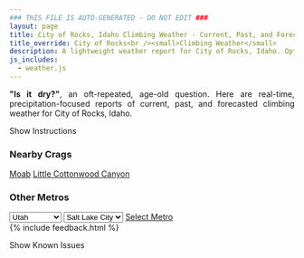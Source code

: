 ```yaml
---
### THIS FILE IS AUTO-GENERATED - DO NOT EDIT ###
layout: page
title: City of Rocks, Idaho Climbing Weather - Current, Past, and Forecasted Report
title_override: City of Rocks<br /><small>Climbing Weather</small>
description: A lightweight weather report for City of Rocks, Idaho. Optimized for slow internet connections.
js_includes:
  - weather.js
---
```


<section class="measure center lh-copy f5-ns f6 ph2 mv4" style="text-align: justify;">
<strong>"Is it dry?"</strong>, an oft-repeated, age-old question. Here are real-time,
precipitation-focused reports of current, past, and forecasted climbing weather for City of Rocks, Idaho.
</section>

<p id="settings-toggle" class="mw5 b center tc hover-light-red black-70 pointer">Show Instructions</p>
<section id="settings" class="overflow-hidden" style="display:none;">
    <div class="mv2 ph2 center">
        <div class="fn f6 tc pv2">
            <p class="measure lh-copy center"><strong>Show/hide hourly forecasts</strong> by clicking the desired day.</p>
            <hr class="mw5 p0 mv2 o-60 b0 bt b--light-red light-red bg-light-red">
            <p class="measure lh-copy center"><strong>Current and Past conditions</strong> are measured by the nearest weather station. <strong>Forecast conditions</strong> are calculated and polled separately.</p>
            <hr class="mw5 p0 mv2 o-60 b0 bt b--light-red light-red bg-light-red">
            <p class="measure lh-copy center"><strong>Having issues?</strong> Try <a id="clear-cache" class="no-underline relative fancy-link light-red hover-light-red" href="#">clearing the local cache</a>.</p>
            <hr class="mw5 p0 mv2 o-60 b0 bt b--light-red light-red bg-light-red">
            <p class="measure lh-copy center">Weather data sourced from <a class="no-underline fancy-link relative light-red" target="_blank" href="https://www.weather.gov/documentation/services-web-api">weather.gov</a>.</p>
        </div>
    </div>
</section>
<section id="weather" data-crag="city-of-rocks-idaho" class="mv4-ns mv3 ph2 center"></section>
<section id="nearby" class="tc lh-copy">
  <h3>Nearby Crags</h3>
<a class="nowrap no-underline fancy-link relative light-red mh3" href="/crags/moab-utah-weather.html">Moab</a>
<a class="nowrap no-underline fancy-link relative light-red mh3" href="/crags/little-cottonwood-canyon-utah-weather.html">Little Cottonwood Canyon</a>
</section>
<section id="nearby" class="tc lh-copy">
  <h3>Other Metros</h3>
  <select class="ma1 bg-near-white pa2" id="stateSel">
    <option value="Texas">Texas</option>
    <option value="Washington">Washington</option>
    <option value="Colorado">Colorado</option>
    <option value="Tennessee">Tennessee</option>
    <option value="Utah" selected>Utah</option>
    <option value="California">California</option>
  </select>
  <select class="ma1 bg-near-white pa2" id="citySel">
    <option value="Salt Lake City" selected>Salt Lake City</option>
  </select>
  <a id="selectMetro" class="f6 link dim ph3 pv2 ma1 dib white bg-light-red" href="/crags/salt-lake-city-utah-weather.html">Select Metro</a>
  <script>
    var states = [];
    states["Texas"] = "Austin"
    states["Washington"] = "Seattle"
    states["Colorado"] = "Denver"
    states["Tennessee"] = "Nashville"
    states["Utah"] = "Salt Lake City"
    states["California"] = "San Francisco|Los Angeles"
  </script>
</section>
{% include feedback.html %}
<p id="issues-toggle" class="mw5 b center tc hover-light-red black-70 pointer">Show Known Issues</p>
<section id="issues" class="overflow-hidden tc f6">
</section>

<script>
  var weekly_PIH_50_16 = null
  var hourly_PIH_50_16 = {"@context":["https://geojson.org/geojson-ld/geojson-context.jsonld",{"@version":"1.1","wx":"https://api.weather.gov/ontology#","geo":"http://www.opengis.net/ont/geosparql#","unit":"http://codes.wmo.int/common/unit/","@vocab":"https://api.weather.gov/ontology#"}],"type":"Feature","geometry":{"type":"Polygon","coordinates":[[[-113.7370664,42.0796609],[-113.7330244,42.0580862],[-113.70393,42.0610877],[-113.7079659,42.0826627],[-113.7370664,42.0796609]]]},"properties":{"updated":"2021-01-02T21:02:22+00:00","units":"us","forecastGenerator":"HourlyForecastGenerator","generatedAt":"2021-01-03T09:02:28+00:00","updateTime":"2021-01-02T21:02:22+00:00","validTimes":"2021-01-02T15:00:00+00:00/P7DT22H","elevation":{"value":1958.9496,"unitCode":"unit:m"},"periods":[{"number":1,"name":"","startTime":"2021-01-03T02:00:00-07:00","endTime":"2021-01-03T03:00:00-07:00","isDaytime":false,"temperature":25,"temperatureUnit":"F","temperatureTrend":null,"windSpeed":"10 mph","windDirection":"SW","icon":"https://api.weather.gov/icons/land/night/snow,30?size=small","shortForecast":"Chance Light Snow","detailedForecast":""},{"number":2,"name":"","startTime":"2021-01-03T03:00:00-07:00","endTime":"2021-01-03T04:00:00-07:00","isDaytime":false,"temperature":26,"temperatureUnit":"F","temperatureTrend":null,"windSpeed":"12 mph","windDirection":"SW","icon":"https://api.weather.gov/icons/land/night/snow,30?size=small","shortForecast":"Chance Light Snow","detailedForecast":""},{"number":3,"name":"","startTime":"2021-01-03T04:00:00-07:00","endTime":"2021-01-03T05:00:00-07:00","isDaytime":false,"temperature":26,"temperatureUnit":"F","temperatureTrend":null,"windSpeed":"10 mph","windDirection":"SW","icon":"https://api.weather.gov/icons/land/night/snow,40?size=small","shortForecast":"Chance Light Snow","detailedForecast":""},{"number":4,"name":"","startTime":"2021-01-03T05:00:00-07:00","endTime":"2021-01-03T06:00:00-07:00","isDaytime":false,"temperature":27,"temperatureUnit":"F","temperatureTrend":null,"windSpeed":"12 mph","windDirection":"WSW","icon":"https://api.weather.gov/icons/land/night/snow,80?size=small","shortForecast":"Light Snow","detailedForecast":""},{"number":5,"name":"","startTime":"2021-01-03T06:00:00-07:00","endTime":"2021-01-03T07:00:00-07:00","isDaytime":true,"temperature":27,"temperatureUnit":"F","temperatureTrend":null,"windSpeed":"12 mph","windDirection":"WSW","icon":"https://api.weather.gov/icons/land/day/snow,70?size=small","shortForecast":"Light Snow Likely","detailedForecast":""},{"number":6,"name":"","startTime":"2021-01-03T07:00:00-07:00","endTime":"2021-01-03T08:00:00-07:00","isDaytime":true,"temperature":27,"temperatureUnit":"F","temperatureTrend":null,"windSpeed":"12 mph","windDirection":"WSW","icon":"https://api.weather.gov/icons/land/day/snow,70?size=small","shortForecast":"Light Snow Likely","detailedForecast":""},{"number":7,"name":"","startTime":"2021-01-03T08:00:00-07:00","endTime":"2021-01-03T09:00:00-07:00","isDaytime":true,"temperature":28,"temperatureUnit":"F","temperatureTrend":null,"windSpeed":"12 mph","windDirection":"WSW","icon":"https://api.weather.gov/icons/land/day/snow,60?size=small","shortForecast":"Light Snow Likely","detailedForecast":""},{"number":8,"name":"","startTime":"2021-01-03T09:00:00-07:00","endTime":"2021-01-03T10:00:00-07:00","isDaytime":true,"temperature":29,"temperatureUnit":"F","temperatureTrend":null,"windSpeed":"12 mph","windDirection":"WSW","icon":"https://api.weather.gov/icons/land/day/snow,60?size=small","shortForecast":"Light Snow Likely","detailedForecast":""},{"number":9,"name":"","startTime":"2021-01-03T10:00:00-07:00","endTime":"2021-01-03T11:00:00-07:00","isDaytime":true,"temperature":31,"temperatureUnit":"F","temperatureTrend":null,"windSpeed":"13 mph","windDirection":"WSW","icon":"https://api.weather.gov/icons/land/day/snow,60?size=small","shortForecast":"Light Snow Likely","detailedForecast":""},{"number":10,"name":"","startTime":"2021-01-03T11:00:00-07:00","endTime":"2021-01-03T12:00:00-07:00","isDaytime":true,"temperature":32,"temperatureUnit":"F","temperatureTrend":null,"windSpeed":"13 mph","windDirection":"WSW","icon":"https://api.weather.gov/icons/land/day/snow,30?size=small","shortForecast":"Chance Light Snow","detailedForecast":""},{"number":11,"name":"","startTime":"2021-01-03T12:00:00-07:00","endTime":"2021-01-03T13:00:00-07:00","isDaytime":true,"temperature":34,"temperatureUnit":"F","temperatureTrend":null,"windSpeed":"14 mph","windDirection":"W","icon":"https://api.weather.gov/icons/land/day/snow,40?size=small","shortForecast":"Chance Light Snow","detailedForecast":""},{"number":12,"name":"","startTime":"2021-01-03T13:00:00-07:00","endTime":"2021-01-03T14:00:00-07:00","isDaytime":true,"temperature":35,"temperatureUnit":"F","temperatureTrend":null,"windSpeed":"14 mph","windDirection":"W","icon":"https://api.weather.gov/icons/land/day/snow,30?size=small","shortForecast":"Chance Light Snow","detailedForecast":""},{"number":13,"name":"","startTime":"2021-01-03T14:00:00-07:00","endTime":"2021-01-03T15:00:00-07:00","isDaytime":true,"temperature":34,"temperatureUnit":"F","temperatureTrend":null,"windSpeed":"15 mph","windDirection":"W","icon":"https://api.weather.gov/icons/land/day/snow,20?size=small","shortForecast":"Slight Chance Light Snow","detailedForecast":""},{"number":14,"name":"","startTime":"2021-01-03T15:00:00-07:00","endTime":"2021-01-03T16:00:00-07:00","isDaytime":true,"temperature":35,"temperatureUnit":"F","temperatureTrend":null,"windSpeed":"14 mph","windDirection":"W","icon":"https://api.weather.gov/icons/land/day/snow,20?size=small","shortForecast":"Slight Chance Light Snow","detailedForecast":""},{"number":15,"name":"","startTime":"2021-01-03T16:00:00-07:00","endTime":"2021-01-03T17:00:00-07:00","isDaytime":true,"temperature":34,"temperatureUnit":"F","temperatureTrend":null,"windSpeed":"12 mph","windDirection":"W","icon":"https://api.weather.gov/icons/land/day/bkn?size=small","shortForecast":"Mostly Cloudy","detailedForecast":""},{"number":16,"name":"","startTime":"2021-01-03T17:00:00-07:00","endTime":"2021-01-03T18:00:00-07:00","isDaytime":true,"temperature":32,"temperatureUnit":"F","temperatureTrend":null,"windSpeed":"8 mph","windDirection":"W","icon":"https://api.weather.gov/icons/land/day/bkn?size=small","shortForecast":"Mostly Cloudy","detailedForecast":""},{"number":17,"name":"","startTime":"2021-01-03T18:00:00-07:00","endTime":"2021-01-03T19:00:00-07:00","isDaytime":false,"temperature":30,"temperatureUnit":"F","temperatureTrend":null,"windSpeed":"8 mph","windDirection":"W","icon":"https://api.weather.gov/icons/land/night/bkn?size=small","shortForecast":"Mostly Cloudy","detailedForecast":""},{"number":18,"name":"","startTime":"2021-01-03T19:00:00-07:00","endTime":"2021-01-03T20:00:00-07:00","isDaytime":false,"temperature":29,"temperatureUnit":"F","temperatureTrend":null,"windSpeed":"8 mph","windDirection":"W","icon":"https://api.weather.gov/icons/land/night/bkn?size=small","shortForecast":"Mostly Cloudy","detailedForecast":""},{"number":19,"name":"","startTime":"2021-01-03T20:00:00-07:00","endTime":"2021-01-03T21:00:00-07:00","isDaytime":false,"temperature":28,"temperatureUnit":"F","temperatureTrend":null,"windSpeed":"9 mph","windDirection":"SW","icon":"https://api.weather.gov/icons/land/night/bkn?size=small","shortForecast":"Mostly Cloudy","detailedForecast":""},{"number":20,"name":"","startTime":"2021-01-03T21:00:00-07:00","endTime":"2021-01-03T22:00:00-07:00","isDaytime":false,"temperature":28,"temperatureUnit":"F","temperatureTrend":null,"windSpeed":"9 mph","windDirection":"SW","icon":"https://api.weather.gov/icons/land/night/bkn?size=small","shortForecast":"Mostly Cloudy","detailedForecast":""},{"number":21,"name":"","startTime":"2021-01-03T22:00:00-07:00","endTime":"2021-01-03T23:00:00-07:00","isDaytime":false,"temperature":27,"temperatureUnit":"F","temperatureTrend":null,"windSpeed":"9 mph","windDirection":"SW","icon":"https://api.weather.gov/icons/land/night/bkn?size=small","shortForecast":"Mostly Cloudy","detailedForecast":""},{"number":22,"name":"","startTime":"2021-01-03T23:00:00-07:00","endTime":"2021-01-04T00:00:00-07:00","isDaytime":false,"temperature":27,"temperatureUnit":"F","temperatureTrend":null,"windSpeed":"10 mph","windDirection":"SW","icon":"https://api.weather.gov/icons/land/night/bkn?size=small","shortForecast":"Mostly Cloudy","detailedForecast":""},{"number":23,"name":"","startTime":"2021-01-04T00:00:00-07:00","endTime":"2021-01-04T01:00:00-07:00","isDaytime":false,"temperature":27,"temperatureUnit":"F","temperatureTrend":null,"windSpeed":"10 mph","windDirection":"SW","icon":"https://api.weather.gov/icons/land/night/bkn?size=small","shortForecast":"Mostly Cloudy","detailedForecast":""},{"number":24,"name":"","startTime":"2021-01-04T01:00:00-07:00","endTime":"2021-01-04T02:00:00-07:00","isDaytime":false,"temperature":27,"temperatureUnit":"F","temperatureTrend":null,"windSpeed":"10 mph","windDirection":"SW","icon":"https://api.weather.gov/icons/land/night/bkn?size=small","shortForecast":"Mostly Cloudy","detailedForecast":""},{"number":25,"name":"","startTime":"2021-01-04T02:00:00-07:00","endTime":"2021-01-04T03:00:00-07:00","isDaytime":false,"temperature":27,"temperatureUnit":"F","temperatureTrend":null,"windSpeed":"10 mph","windDirection":"SSW","icon":"https://api.weather.gov/icons/land/night/bkn?size=small","shortForecast":"Mostly Cloudy","detailedForecast":""},{"number":26,"name":"","startTime":"2021-01-04T03:00:00-07:00","endTime":"2021-01-04T04:00:00-07:00","isDaytime":false,"temperature":28,"temperatureUnit":"F","temperatureTrend":null,"windSpeed":"10 mph","windDirection":"SSW","icon":"https://api.weather.gov/icons/land/night/bkn?size=small","shortForecast":"Mostly Cloudy","detailedForecast":""},{"number":27,"name":"","startTime":"2021-01-04T04:00:00-07:00","endTime":"2021-01-04T05:00:00-07:00","isDaytime":false,"temperature":28,"temperatureUnit":"F","temperatureTrend":null,"windSpeed":"10 mph","windDirection":"SSW","icon":"https://api.weather.gov/icons/land/night/bkn?size=small","shortForecast":"Mostly Cloudy","detailedForecast":""},{"number":28,"name":"","startTime":"2021-01-04T05:00:00-07:00","endTime":"2021-01-04T06:00:00-07:00","isDaytime":false,"temperature":28,"temperatureUnit":"F","temperatureTrend":null,"windSpeed":"10 mph","windDirection":"SSW","icon":"https://api.weather.gov/icons/land/night/snow?size=small","shortForecast":"Slight Chance Light Snow","detailedForecast":""},{"number":29,"name":"","startTime":"2021-01-04T06:00:00-07:00","endTime":"2021-01-04T07:00:00-07:00","isDaytime":true,"temperature":28,"temperatureUnit":"F","temperatureTrend":null,"windSpeed":"10 mph","windDirection":"SSW","icon":"https://api.weather.gov/icons/land/day/snow?size=small","shortForecast":"Slight Chance Light Snow","detailedForecast":""},{"number":30,"name":"","startTime":"2021-01-04T07:00:00-07:00","endTime":"2021-01-04T08:00:00-07:00","isDaytime":true,"temperature":28,"temperatureUnit":"F","temperatureTrend":null,"windSpeed":"10 mph","windDirection":"SSW","icon":"https://api.weather.gov/icons/land/day/snow?size=small","shortForecast":"Slight Chance Light Snow","detailedForecast":""},{"number":31,"name":"","startTime":"2021-01-04T08:00:00-07:00","endTime":"2021-01-04T09:00:00-07:00","isDaytime":true,"temperature":28,"temperatureUnit":"F","temperatureTrend":null,"windSpeed":"10 mph","windDirection":"SSW","icon":"https://api.weather.gov/icons/land/day/snow?size=small","shortForecast":"Slight Chance Light Snow","detailedForecast":""},{"number":32,"name":"","startTime":"2021-01-04T09:00:00-07:00","endTime":"2021-01-04T10:00:00-07:00","isDaytime":true,"temperature":30,"temperatureUnit":"F","temperatureTrend":null,"windSpeed":"10 mph","windDirection":"SSW","icon":"https://api.weather.gov/icons/land/day/snow?size=small","shortForecast":"Slight Chance Light Snow","detailedForecast":""},{"number":33,"name":"","startTime":"2021-01-04T10:00:00-07:00","endTime":"2021-01-04T11:00:00-07:00","isDaytime":true,"temperature":32,"temperatureUnit":"F","temperatureTrend":null,"windSpeed":"10 mph","windDirection":"SSW","icon":"https://api.weather.gov/icons/land/day/snow?size=small","shortForecast":"Slight Chance Light Snow","detailedForecast":""},{"number":34,"name":"","startTime":"2021-01-04T11:00:00-07:00","endTime":"2021-01-04T12:00:00-07:00","isDaytime":true,"temperature":35,"temperatureUnit":"F","temperatureTrend":null,"windSpeed":"14 mph","windDirection":"S","icon":"https://api.weather.gov/icons/land/day/snow?size=small","shortForecast":"Light Snow Likely","detailedForecast":""},{"number":35,"name":"","startTime":"2021-01-04T12:00:00-07:00","endTime":"2021-01-04T13:00:00-07:00","isDaytime":true,"temperature":36,"temperatureUnit":"F","temperatureTrend":null,"windSpeed":"14 mph","windDirection":"S","icon":"https://api.weather.gov/icons/land/day/snow?size=small","shortForecast":"Light Snow Likely","detailedForecast":""},{"number":36,"name":"","startTime":"2021-01-04T13:00:00-07:00","endTime":"2021-01-04T14:00:00-07:00","isDaytime":true,"temperature":36,"temperatureUnit":"F","temperatureTrend":null,"windSpeed":"14 mph","windDirection":"S","icon":"https://api.weather.gov/icons/land/day/snow?size=small","shortForecast":"Light Snow Likely","detailedForecast":""},{"number":37,"name":"","startTime":"2021-01-04T14:00:00-07:00","endTime":"2021-01-04T15:00:00-07:00","isDaytime":true,"temperature":36,"temperatureUnit":"F","temperatureTrend":null,"windSpeed":"14 mph","windDirection":"S","icon":"https://api.weather.gov/icons/land/day/snow?size=small","shortForecast":"Light Snow Likely","detailedForecast":""},{"number":38,"name":"","startTime":"2021-01-04T15:00:00-07:00","endTime":"2021-01-04T16:00:00-07:00","isDaytime":true,"temperature":35,"temperatureUnit":"F","temperatureTrend":null,"windSpeed":"14 mph","windDirection":"S","icon":"https://api.weather.gov/icons/land/day/snow?size=small","shortForecast":"Light Snow Likely","detailedForecast":""},{"number":39,"name":"","startTime":"2021-01-04T16:00:00-07:00","endTime":"2021-01-04T17:00:00-07:00","isDaytime":true,"temperature":34,"temperatureUnit":"F","temperatureTrend":null,"windSpeed":"14 mph","windDirection":"S","icon":"https://api.weather.gov/icons/land/day/snow?size=small","shortForecast":"Light Snow Likely","detailedForecast":""},{"number":40,"name":"","startTime":"2021-01-04T17:00:00-07:00","endTime":"2021-01-04T18:00:00-07:00","isDaytime":true,"temperature":33,"temperatureUnit":"F","temperatureTrend":null,"windSpeed":"13 mph","windDirection":"S","icon":"https://api.weather.gov/icons/land/day/snow?size=small","shortForecast":"Light Snow Likely","detailedForecast":""},{"number":41,"name":"","startTime":"2021-01-04T18:00:00-07:00","endTime":"2021-01-04T19:00:00-07:00","isDaytime":false,"temperature":33,"temperatureUnit":"F","temperatureTrend":null,"windSpeed":"13 mph","windDirection":"S","icon":"https://api.weather.gov/icons/land/night/snow?size=small","shortForecast":"Light Snow Likely","detailedForecast":""},{"number":42,"name":"","startTime":"2021-01-04T19:00:00-07:00","endTime":"2021-01-04T20:00:00-07:00","isDaytime":false,"temperature":33,"temperatureUnit":"F","temperatureTrend":null,"windSpeed":"13 mph","windDirection":"S","icon":"https://api.weather.gov/icons/land/night/snow?size=small","shortForecast":"Light Snow Likely","detailedForecast":""},{"number":43,"name":"","startTime":"2021-01-04T20:00:00-07:00","endTime":"2021-01-04T21:00:00-07:00","isDaytime":false,"temperature":32,"temperatureUnit":"F","temperatureTrend":null,"windSpeed":"14 mph","windDirection":"S","icon":"https://api.weather.gov/icons/land/night/snow?size=small","shortForecast":"Light Snow Likely","detailedForecast":""},{"number":44,"name":"","startTime":"2021-01-04T21:00:00-07:00","endTime":"2021-01-04T22:00:00-07:00","isDaytime":false,"temperature":32,"temperatureUnit":"F","temperatureTrend":null,"windSpeed":"14 mph","windDirection":"S","icon":"https://api.weather.gov/icons/land/night/snow?size=small","shortForecast":"Light Snow Likely","detailedForecast":""},{"number":45,"name":"","startTime":"2021-01-04T22:00:00-07:00","endTime":"2021-01-04T23:00:00-07:00","isDaytime":false,"temperature":32,"temperatureUnit":"F","temperatureTrend":null,"windSpeed":"14 mph","windDirection":"S","icon":"https://api.weather.gov/icons/land/night/snow?size=small","shortForecast":"Light Snow Likely","detailedForecast":""},{"number":46,"name":"","startTime":"2021-01-04T23:00:00-07:00","endTime":"2021-01-05T00:00:00-07:00","isDaytime":false,"temperature":31,"temperatureUnit":"F","temperatureTrend":null,"windSpeed":"14 mph","windDirection":"SW","icon":"https://api.weather.gov/icons/land/night/snow?size=small","shortForecast":"Chance Light Snow","detailedForecast":""},{"number":47,"name":"","startTime":"2021-01-05T00:00:00-07:00","endTime":"2021-01-05T01:00:00-07:00","isDaytime":false,"temperature":31,"temperatureUnit":"F","temperatureTrend":null,"windSpeed":"14 mph","windDirection":"SW","icon":"https://api.weather.gov/icons/land/night/snow?size=small","shortForecast":"Chance Light Snow","detailedForecast":""},{"number":48,"name":"","startTime":"2021-01-05T01:00:00-07:00","endTime":"2021-01-05T02:00:00-07:00","isDaytime":false,"temperature":30,"temperatureUnit":"F","temperatureTrend":null,"windSpeed":"14 mph","windDirection":"SW","icon":"https://api.weather.gov/icons/land/night/snow?size=small","shortForecast":"Chance Light Snow","detailedForecast":""},{"number":49,"name":"","startTime":"2021-01-05T02:00:00-07:00","endTime":"2021-01-05T03:00:00-07:00","isDaytime":false,"temperature":30,"temperatureUnit":"F","temperatureTrend":null,"windSpeed":"15 mph","windDirection":"W","icon":"https://api.weather.gov/icons/land/night/snow?size=small","shortForecast":"Chance Light Snow","detailedForecast":""},{"number":50,"name":"","startTime":"2021-01-05T03:00:00-07:00","endTime":"2021-01-05T04:00:00-07:00","isDaytime":false,"temperature":29,"temperatureUnit":"F","temperatureTrend":null,"windSpeed":"15 mph","windDirection":"W","icon":"https://api.weather.gov/icons/land/night/snow?size=small","shortForecast":"Chance Light Snow","detailedForecast":""},{"number":51,"name":"","startTime":"2021-01-05T04:00:00-07:00","endTime":"2021-01-05T05:00:00-07:00","isDaytime":false,"temperature":29,"temperatureUnit":"F","temperatureTrend":null,"windSpeed":"15 mph","windDirection":"W","icon":"https://api.weather.gov/icons/land/night/snow?size=small","shortForecast":"Chance Light Snow","detailedForecast":""},{"number":52,"name":"","startTime":"2021-01-05T05:00:00-07:00","endTime":"2021-01-05T06:00:00-07:00","isDaytime":false,"temperature":28,"temperatureUnit":"F","temperatureTrend":null,"windSpeed":"21 mph","windDirection":"W","icon":"https://api.weather.gov/icons/land/night/snow?size=small","shortForecast":"Chance Light Snow","detailedForecast":""},{"number":53,"name":"","startTime":"2021-01-05T06:00:00-07:00","endTime":"2021-01-05T07:00:00-07:00","isDaytime":true,"temperature":26,"temperatureUnit":"F","temperatureTrend":null,"windSpeed":"21 mph","windDirection":"W","icon":"https://api.weather.gov/icons/land/day/snow?size=small","shortForecast":"Chance Light Snow","detailedForecast":""},{"number":54,"name":"","startTime":"2021-01-05T07:00:00-07:00","endTime":"2021-01-05T08:00:00-07:00","isDaytime":true,"temperature":24,"temperatureUnit":"F","temperatureTrend":null,"windSpeed":"21 mph","windDirection":"W","icon":"https://api.weather.gov/icons/land/day/snow?size=small","shortForecast":"Chance Light Snow","detailedForecast":""},{"number":55,"name":"","startTime":"2021-01-05T08:00:00-07:00","endTime":"2021-01-05T09:00:00-07:00","isDaytime":true,"temperature":24,"temperatureUnit":"F","temperatureTrend":null,"windSpeed":"18 mph","windDirection":"W","icon":"https://api.weather.gov/icons/land/day/snow?size=small","shortForecast":"Chance Light Snow","detailedForecast":""},{"number":56,"name":"","startTime":"2021-01-05T09:00:00-07:00","endTime":"2021-01-05T10:00:00-07:00","isDaytime":true,"temperature":24,"temperatureUnit":"F","temperatureTrend":null,"windSpeed":"18 mph","windDirection":"W","icon":"https://api.weather.gov/icons/land/day/snow?size=small","shortForecast":"Chance Light Snow","detailedForecast":""},{"number":57,"name":"","startTime":"2021-01-05T10:00:00-07:00","endTime":"2021-01-05T11:00:00-07:00","isDaytime":true,"temperature":25,"temperatureUnit":"F","temperatureTrend":null,"windSpeed":"18 mph","windDirection":"W","icon":"https://api.weather.gov/icons/land/day/snow?size=small","shortForecast":"Chance Light Snow","detailedForecast":""},{"number":58,"name":"","startTime":"2021-01-05T11:00:00-07:00","endTime":"2021-01-05T12:00:00-07:00","isDaytime":true,"temperature":26,"temperatureUnit":"F","temperatureTrend":null,"windSpeed":"20 mph","windDirection":"W","icon":"https://api.weather.gov/icons/land/day/snow?size=small","shortForecast":"Slight Chance Light Snow","detailedForecast":""},{"number":59,"name":"","startTime":"2021-01-05T12:00:00-07:00","endTime":"2021-01-05T13:00:00-07:00","isDaytime":true,"temperature":27,"temperatureUnit":"F","temperatureTrend":null,"windSpeed":"20 mph","windDirection":"W","icon":"https://api.weather.gov/icons/land/day/snow?size=small","shortForecast":"Slight Chance Light Snow","detailedForecast":""},{"number":60,"name":"","startTime":"2021-01-05T13:00:00-07:00","endTime":"2021-01-05T14:00:00-07:00","isDaytime":true,"temperature":27,"temperatureUnit":"F","temperatureTrend":null,"windSpeed":"20 mph","windDirection":"W","icon":"https://api.weather.gov/icons/land/day/snow?size=small","shortForecast":"Slight Chance Light Snow","detailedForecast":""},{"number":61,"name":"","startTime":"2021-01-05T14:00:00-07:00","endTime":"2021-01-05T15:00:00-07:00","isDaytime":true,"temperature":26,"temperatureUnit":"F","temperatureTrend":null,"windSpeed":"17 mph","windDirection":"WNW","icon":"https://api.weather.gov/icons/land/day/snow?size=small","shortForecast":"Slight Chance Light Snow","detailedForecast":""},{"number":62,"name":"","startTime":"2021-01-05T15:00:00-07:00","endTime":"2021-01-05T16:00:00-07:00","isDaytime":true,"temperature":25,"temperatureUnit":"F","temperatureTrend":null,"windSpeed":"17 mph","windDirection":"WNW","icon":"https://api.weather.gov/icons/land/day/snow?size=small","shortForecast":"Slight Chance Light Snow","detailedForecast":""},{"number":63,"name":"","startTime":"2021-01-05T16:00:00-07:00","endTime":"2021-01-05T17:00:00-07:00","isDaytime":true,"temperature":24,"temperatureUnit":"F","temperatureTrend":null,"windSpeed":"17 mph","windDirection":"WNW","icon":"https://api.weather.gov/icons/land/day/snow?size=small","shortForecast":"Slight Chance Light Snow","detailedForecast":""},{"number":64,"name":"","startTime":"2021-01-05T17:00:00-07:00","endTime":"2021-01-05T18:00:00-07:00","isDaytime":true,"temperature":22,"temperatureUnit":"F","temperatureTrend":null,"windSpeed":"10 mph","windDirection":"W","icon":"https://api.weather.gov/icons/land/day/few?size=small","shortForecast":"Sunny","detailedForecast":""},{"number":65,"name":"","startTime":"2021-01-05T18:00:00-07:00","endTime":"2021-01-05T19:00:00-07:00","isDaytime":false,"temperature":21,"temperatureUnit":"F","temperatureTrend":null,"windSpeed":"10 mph","windDirection":"W","icon":"https://api.weather.gov/icons/land/night/few?size=small","shortForecast":"Mostly Clear","detailedForecast":""},{"number":66,"name":"","startTime":"2021-01-05T19:00:00-07:00","endTime":"2021-01-05T20:00:00-07:00","isDaytime":false,"temperature":20,"temperatureUnit":"F","temperatureTrend":null,"windSpeed":"10 mph","windDirection":"W","icon":"https://api.weather.gov/icons/land/night/few?size=small","shortForecast":"Mostly Clear","detailedForecast":""},{"number":67,"name":"","startTime":"2021-01-05T20:00:00-07:00","endTime":"2021-01-05T21:00:00-07:00","isDaytime":false,"temperature":19,"temperatureUnit":"F","temperatureTrend":null,"windSpeed":"13 mph","windDirection":"SW","icon":"https://api.weather.gov/icons/land/night/few?size=small","shortForecast":"Mostly Clear","detailedForecast":""},{"number":68,"name":"","startTime":"2021-01-05T21:00:00-07:00","endTime":"2021-01-05T22:00:00-07:00","isDaytime":false,"temperature":18,"temperatureUnit":"F","temperatureTrend":null,"windSpeed":"13 mph","windDirection":"SW","icon":"https://api.weather.gov/icons/land/night/few?size=small","shortForecast":"Mostly Clear","detailedForecast":""},{"number":69,"name":"","startTime":"2021-01-05T22:00:00-07:00","endTime":"2021-01-05T23:00:00-07:00","isDaytime":false,"temperature":18,"temperatureUnit":"F","temperatureTrend":null,"windSpeed":"13 mph","windDirection":"SW","icon":"https://api.weather.gov/icons/land/night/few?size=small","shortForecast":"Mostly Clear","detailedForecast":""},{"number":70,"name":"","startTime":"2021-01-05T23:00:00-07:00","endTime":"2021-01-06T00:00:00-07:00","isDaytime":false,"temperature":17,"temperatureUnit":"F","temperatureTrend":null,"windSpeed":"12 mph","windDirection":"SSW","icon":"https://api.weather.gov/icons/land/night/few?size=small","shortForecast":"Mostly Clear","detailedForecast":""},{"number":71,"name":"","startTime":"2021-01-06T00:00:00-07:00","endTime":"2021-01-06T01:00:00-07:00","isDaytime":false,"temperature":17,"temperatureUnit":"F","temperatureTrend":null,"windSpeed":"12 mph","windDirection":"SSW","icon":"https://api.weather.gov/icons/land/night/few?size=small","shortForecast":"Mostly Clear","detailedForecast":""},{"number":72,"name":"","startTime":"2021-01-06T01:00:00-07:00","endTime":"2021-01-06T02:00:00-07:00","isDaytime":false,"temperature":17,"temperatureUnit":"F","temperatureTrend":null,"windSpeed":"12 mph","windDirection":"SSW","icon":"https://api.weather.gov/icons/land/night/few?size=small","shortForecast":"Mostly Clear","detailedForecast":""},{"number":73,"name":"","startTime":"2021-01-06T02:00:00-07:00","endTime":"2021-01-06T03:00:00-07:00","isDaytime":false,"temperature":17,"temperatureUnit":"F","temperatureTrend":null,"windSpeed":"13 mph","windDirection":"S","icon":"https://api.weather.gov/icons/land/night/few?size=small","shortForecast":"Mostly Clear","detailedForecast":""},{"number":74,"name":"","startTime":"2021-01-06T03:00:00-07:00","endTime":"2021-01-06T04:00:00-07:00","isDaytime":false,"temperature":18,"temperatureUnit":"F","temperatureTrend":null,"windSpeed":"13 mph","windDirection":"S","icon":"https://api.weather.gov/icons/land/night/few?size=small","shortForecast":"Mostly Clear","detailedForecast":""},{"number":75,"name":"","startTime":"2021-01-06T04:00:00-07:00","endTime":"2021-01-06T05:00:00-07:00","isDaytime":false,"temperature":18,"temperatureUnit":"F","temperatureTrend":null,"windSpeed":"13 mph","windDirection":"S","icon":"https://api.weather.gov/icons/land/night/few?size=small","shortForecast":"Mostly Clear","detailedForecast":""},{"number":76,"name":"","startTime":"2021-01-06T05:00:00-07:00","endTime":"2021-01-06T06:00:00-07:00","isDaytime":false,"temperature":18,"temperatureUnit":"F","temperatureTrend":null,"windSpeed":"13 mph","windDirection":"S","icon":"https://api.weather.gov/icons/land/night/few?size=small","shortForecast":"Mostly Clear","detailedForecast":""},{"number":77,"name":"","startTime":"2021-01-06T06:00:00-07:00","endTime":"2021-01-06T07:00:00-07:00","isDaytime":true,"temperature":18,"temperatureUnit":"F","temperatureTrend":null,"windSpeed":"13 mph","windDirection":"S","icon":"https://api.weather.gov/icons/land/day/few?size=small","shortForecast":"Sunny","detailedForecast":""},{"number":78,"name":"","startTime":"2021-01-06T07:00:00-07:00","endTime":"2021-01-06T08:00:00-07:00","isDaytime":true,"temperature":17,"temperatureUnit":"F","temperatureTrend":null,"windSpeed":"13 mph","windDirection":"S","icon":"https://api.weather.gov/icons/land/day/few?size=small","shortForecast":"Sunny","detailedForecast":""},{"number":79,"name":"","startTime":"2021-01-06T08:00:00-07:00","endTime":"2021-01-06T09:00:00-07:00","isDaytime":true,"temperature":18,"temperatureUnit":"F","temperatureTrend":null,"windSpeed":"13 mph","windDirection":"S","icon":"https://api.weather.gov/icons/land/day/sct?size=small","shortForecast":"Mostly Sunny","detailedForecast":""},{"number":80,"name":"","startTime":"2021-01-06T09:00:00-07:00","endTime":"2021-01-06T10:00:00-07:00","isDaytime":true,"temperature":20,"temperatureUnit":"F","temperatureTrend":null,"windSpeed":"13 mph","windDirection":"S","icon":"https://api.weather.gov/icons/land/day/sct?size=small","shortForecast":"Mostly Sunny","detailedForecast":""},{"number":81,"name":"","startTime":"2021-01-06T10:00:00-07:00","endTime":"2021-01-06T11:00:00-07:00","isDaytime":true,"temperature":22,"temperatureUnit":"F","temperatureTrend":null,"windSpeed":"13 mph","windDirection":"S","icon":"https://api.weather.gov/icons/land/day/sct?size=small","shortForecast":"Mostly Sunny","detailedForecast":""},{"number":82,"name":"","startTime":"2021-01-06T11:00:00-07:00","endTime":"2021-01-06T12:00:00-07:00","isDaytime":true,"temperature":25,"temperatureUnit":"F","temperatureTrend":null,"windSpeed":"15 mph","windDirection":"S","icon":"https://api.weather.gov/icons/land/day/sct?size=small","shortForecast":"Mostly Sunny","detailedForecast":""},{"number":83,"name":"","startTime":"2021-01-06T12:00:00-07:00","endTime":"2021-01-06T13:00:00-07:00","isDaytime":true,"temperature":27,"temperatureUnit":"F","temperatureTrend":null,"windSpeed":"15 mph","windDirection":"S","icon":"https://api.weather.gov/icons/land/day/sct?size=small","shortForecast":"Mostly Sunny","detailedForecast":""},{"number":84,"name":"","startTime":"2021-01-06T13:00:00-07:00","endTime":"2021-01-06T14:00:00-07:00","isDaytime":true,"temperature":27,"temperatureUnit":"F","temperatureTrend":null,"windSpeed":"15 mph","windDirection":"S","icon":"https://api.weather.gov/icons/land/day/sct?size=small","shortForecast":"Mostly Sunny","detailedForecast":""},{"number":85,"name":"","startTime":"2021-01-06T14:00:00-07:00","endTime":"2021-01-06T15:00:00-07:00","isDaytime":true,"temperature":27,"temperatureUnit":"F","temperatureTrend":null,"windSpeed":"14 mph","windDirection":"S","icon":"https://api.weather.gov/icons/land/day/sct?size=small","shortForecast":"Mostly Sunny","detailedForecast":""},{"number":86,"name":"","startTime":"2021-01-06T15:00:00-07:00","endTime":"2021-01-06T16:00:00-07:00","isDaytime":true,"temperature":26,"temperatureUnit":"F","temperatureTrend":null,"windSpeed":"14 mph","windDirection":"S","icon":"https://api.weather.gov/icons/land/day/sct?size=small","shortForecast":"Mostly Sunny","detailedForecast":""},{"number":87,"name":"","startTime":"2021-01-06T16:00:00-07:00","endTime":"2021-01-06T17:00:00-07:00","isDaytime":true,"temperature":25,"temperatureUnit":"F","temperatureTrend":null,"windSpeed":"14 mph","windDirection":"S","icon":"https://api.weather.gov/icons/land/day/sct?size=small","shortForecast":"Mostly Sunny","detailedForecast":""},{"number":88,"name":"","startTime":"2021-01-06T17:00:00-07:00","endTime":"2021-01-06T18:00:00-07:00","isDaytime":true,"temperature":23,"temperatureUnit":"F","temperatureTrend":null,"windSpeed":"12 mph","windDirection":"S","icon":"https://api.weather.gov/icons/land/day/snow?size=small","shortForecast":"Chance Light Snow","detailedForecast":""},{"number":89,"name":"","startTime":"2021-01-06T18:00:00-07:00","endTime":"2021-01-06T19:00:00-07:00","isDaytime":false,"temperature":22,"temperatureUnit":"F","temperatureTrend":null,"windSpeed":"12 mph","windDirection":"S","icon":"https://api.weather.gov/icons/land/night/snow?size=small","shortForecast":"Chance Light Snow","detailedForecast":""},{"number":90,"name":"","startTime":"2021-01-06T19:00:00-07:00","endTime":"2021-01-06T20:00:00-07:00","isDaytime":false,"temperature":22,"temperatureUnit":"F","temperatureTrend":null,"windSpeed":"12 mph","windDirection":"S","icon":"https://api.weather.gov/icons/land/night/snow?size=small","shortForecast":"Chance Light Snow","detailedForecast":""},{"number":91,"name":"","startTime":"2021-01-06T20:00:00-07:00","endTime":"2021-01-06T21:00:00-07:00","isDaytime":false,"temperature":22,"temperatureUnit":"F","temperatureTrend":null,"windSpeed":"13 mph","windDirection":"S","icon":"https://api.weather.gov/icons/land/night/snow?size=small","shortForecast":"Chance Light Snow","detailedForecast":""},{"number":92,"name":"","startTime":"2021-01-06T21:00:00-07:00","endTime":"2021-01-06T22:00:00-07:00","isDaytime":false,"temperature":22,"temperatureUnit":"F","temperatureTrend":null,"windSpeed":"13 mph","windDirection":"S","icon":"https://api.weather.gov/icons/land/night/snow?size=small","shortForecast":"Chance Light Snow","detailedForecast":""},{"number":93,"name":"","startTime":"2021-01-06T22:00:00-07:00","endTime":"2021-01-06T23:00:00-07:00","isDaytime":false,"temperature":22,"temperatureUnit":"F","temperatureTrend":null,"windSpeed":"13 mph","windDirection":"S","icon":"https://api.weather.gov/icons/land/night/snow?size=small","shortForecast":"Chance Light Snow","detailedForecast":""},{"number":94,"name":"","startTime":"2021-01-06T23:00:00-07:00","endTime":"2021-01-07T00:00:00-07:00","isDaytime":false,"temperature":22,"temperatureUnit":"F","temperatureTrend":null,"windSpeed":"13 mph","windDirection":"S","icon":"https://api.weather.gov/icons/land/night/snow?size=small","shortForecast":"Chance Light Snow","detailedForecast":""},{"number":95,"name":"","startTime":"2021-01-07T00:00:00-07:00","endTime":"2021-01-07T01:00:00-07:00","isDaytime":false,"temperature":21,"temperatureUnit":"F","temperatureTrend":null,"windSpeed":"13 mph","windDirection":"S","icon":"https://api.weather.gov/icons/land/night/snow?size=small","shortForecast":"Chance Light Snow","detailedForecast":""},{"number":96,"name":"","startTime":"2021-01-07T01:00:00-07:00","endTime":"2021-01-07T02:00:00-07:00","isDaytime":false,"temperature":21,"temperatureUnit":"F","temperatureTrend":null,"windSpeed":"13 mph","windDirection":"S","icon":"https://api.weather.gov/icons/land/night/snow?size=small","shortForecast":"Chance Light Snow","detailedForecast":""},{"number":97,"name":"","startTime":"2021-01-07T02:00:00-07:00","endTime":"2021-01-07T03:00:00-07:00","isDaytime":false,"temperature":23,"temperatureUnit":"F","temperatureTrend":null,"windSpeed":"12 mph","windDirection":"SSW","icon":"https://api.weather.gov/icons/land/night/snow?size=small","shortForecast":"Chance Light Snow","detailedForecast":""},{"number":98,"name":"","startTime":"2021-01-07T03:00:00-07:00","endTime":"2021-01-07T04:00:00-07:00","isDaytime":false,"temperature":24,"temperatureUnit":"F","temperatureTrend":null,"windSpeed":"12 mph","windDirection":"SSW","icon":"https://api.weather.gov/icons/land/night/snow?size=small","shortForecast":"Chance Light Snow","detailedForecast":""},{"number":99,"name":"","startTime":"2021-01-07T04:00:00-07:00","endTime":"2021-01-07T05:00:00-07:00","isDaytime":false,"temperature":25,"temperatureUnit":"F","temperatureTrend":null,"windSpeed":"12 mph","windDirection":"SSW","icon":"https://api.weather.gov/icons/land/night/snow?size=small","shortForecast":"Chance Light Snow","detailedForecast":""},{"number":100,"name":"","startTime":"2021-01-07T05:00:00-07:00","endTime":"2021-01-07T06:00:00-07:00","isDaytime":false,"temperature":25,"temperatureUnit":"F","temperatureTrend":null,"windSpeed":"10 mph","windDirection":"SW","icon":"https://api.weather.gov/icons/land/night/snow?size=small","shortForecast":"Chance Light Snow","detailedForecast":""},{"number":101,"name":"","startTime":"2021-01-07T06:00:00-07:00","endTime":"2021-01-07T07:00:00-07:00","isDaytime":true,"temperature":25,"temperatureUnit":"F","temperatureTrend":null,"windSpeed":"10 mph","windDirection":"SW","icon":"https://api.weather.gov/icons/land/day/snow?size=small","shortForecast":"Chance Light Snow","detailedForecast":""},{"number":102,"name":"","startTime":"2021-01-07T07:00:00-07:00","endTime":"2021-01-07T08:00:00-07:00","isDaytime":true,"temperature":25,"temperatureUnit":"F","temperatureTrend":null,"windSpeed":"10 mph","windDirection":"SW","icon":"https://api.weather.gov/icons/land/day/snow?size=small","shortForecast":"Chance Light Snow","detailedForecast":""},{"number":103,"name":"","startTime":"2021-01-07T08:00:00-07:00","endTime":"2021-01-07T09:00:00-07:00","isDaytime":true,"temperature":25,"temperatureUnit":"F","temperatureTrend":null,"windSpeed":"9 mph","windDirection":"SW","icon":"https://api.weather.gov/icons/land/day/snow?size=small","shortForecast":"Chance Light Snow","detailedForecast":""},{"number":104,"name":"","startTime":"2021-01-07T09:00:00-07:00","endTime":"2021-01-07T10:00:00-07:00","isDaytime":true,"temperature":27,"temperatureUnit":"F","temperatureTrend":null,"windSpeed":"9 mph","windDirection":"SW","icon":"https://api.weather.gov/icons/land/day/snow?size=small","shortForecast":"Chance Light Snow","detailedForecast":""},{"number":105,"name":"","startTime":"2021-01-07T10:00:00-07:00","endTime":"2021-01-07T11:00:00-07:00","isDaytime":true,"temperature":29,"temperatureUnit":"F","temperatureTrend":null,"windSpeed":"9 mph","windDirection":"SW","icon":"https://api.weather.gov/icons/land/day/snow?size=small","shortForecast":"Chance Light Snow","detailedForecast":""},{"number":106,"name":"","startTime":"2021-01-07T11:00:00-07:00","endTime":"2021-01-07T12:00:00-07:00","isDaytime":true,"temperature":31,"temperatureUnit":"F","temperatureTrend":null,"windSpeed":"10 mph","windDirection":"W","icon":"https://api.weather.gov/icons/land/day/snow?size=small","shortForecast":"Slight Chance Light Snow","detailedForecast":""},{"number":107,"name":"","startTime":"2021-01-07T12:00:00-07:00","endTime":"2021-01-07T13:00:00-07:00","isDaytime":true,"temperature":33,"temperatureUnit":"F","temperatureTrend":null,"windSpeed":"10 mph","windDirection":"W","icon":"https://api.weather.gov/icons/land/day/snow?size=small","shortForecast":"Slight Chance Light Snow","detailedForecast":""},{"number":108,"name":"","startTime":"2021-01-07T13:00:00-07:00","endTime":"2021-01-07T14:00:00-07:00","isDaytime":true,"temperature":34,"temperatureUnit":"F","temperatureTrend":null,"windSpeed":"10 mph","windDirection":"W","icon":"https://api.weather.gov/icons/land/day/snow?size=small","shortForecast":"Slight Chance Light Snow","detailedForecast":""},{"number":109,"name":"","startTime":"2021-01-07T14:00:00-07:00","endTime":"2021-01-07T15:00:00-07:00","isDaytime":true,"temperature":34,"temperatureUnit":"F","temperatureTrend":null,"windSpeed":"13 mph","windDirection":"NW","icon":"https://api.weather.gov/icons/land/day/snow?size=small","shortForecast":"Slight Chance Light Snow","detailedForecast":""},{"number":110,"name":"","startTime":"2021-01-07T15:00:00-07:00","endTime":"2021-01-07T16:00:00-07:00","isDaytime":true,"temperature":32,"temperatureUnit":"F","temperatureTrend":null,"windSpeed":"13 mph","windDirection":"NW","icon":"https://api.weather.gov/icons/land/day/snow?size=small","shortForecast":"Slight Chance Light Snow","detailedForecast":""},{"number":111,"name":"","startTime":"2021-01-07T16:00:00-07:00","endTime":"2021-01-07T17:00:00-07:00","isDaytime":true,"temperature":30,"temperatureUnit":"F","temperatureTrend":null,"windSpeed":"13 mph","windDirection":"NW","icon":"https://api.weather.gov/icons/land/day/snow?size=small","shortForecast":"Slight Chance Light Snow","detailedForecast":""},{"number":112,"name":"","startTime":"2021-01-07T17:00:00-07:00","endTime":"2021-01-07T18:00:00-07:00","isDaytime":true,"temperature":28,"temperatureUnit":"F","temperatureTrend":null,"windSpeed":"8 mph","windDirection":"NW","icon":"https://api.weather.gov/icons/land/day/bkn?size=small","shortForecast":"Partly Sunny","detailedForecast":""},{"number":113,"name":"","startTime":"2021-01-07T18:00:00-07:00","endTime":"2021-01-07T19:00:00-07:00","isDaytime":false,"temperature":25,"temperatureUnit":"F","temperatureTrend":null,"windSpeed":"8 mph","windDirection":"NW","icon":"https://api.weather.gov/icons/land/night/bkn?size=small","shortForecast":"Mostly Cloudy","detailedForecast":""},{"number":114,"name":"","startTime":"2021-01-07T19:00:00-07:00","endTime":"2021-01-07T20:00:00-07:00","isDaytime":false,"temperature":24,"temperatureUnit":"F","temperatureTrend":null,"windSpeed":"8 mph","windDirection":"NW","icon":"https://api.weather.gov/icons/land/night/bkn?size=small","shortForecast":"Mostly Cloudy","detailedForecast":""},{"number":115,"name":"","startTime":"2021-01-07T20:00:00-07:00","endTime":"2021-01-07T21:00:00-07:00","isDaytime":false,"temperature":23,"temperatureUnit":"F","temperatureTrend":null,"windSpeed":"10 mph","windDirection":"NW","icon":"https://api.weather.gov/icons/land/night/bkn?size=small","shortForecast":"Mostly Cloudy","detailedForecast":""},{"number":116,"name":"","startTime":"2021-01-07T21:00:00-07:00","endTime":"2021-01-07T22:00:00-07:00","isDaytime":false,"temperature":22,"temperatureUnit":"F","temperatureTrend":null,"windSpeed":"10 mph","windDirection":"NW","icon":"https://api.weather.gov/icons/land/night/bkn?size=small","shortForecast":"Mostly Cloudy","detailedForecast":""},{"number":117,"name":"","startTime":"2021-01-07T22:00:00-07:00","endTime":"2021-01-07T23:00:00-07:00","isDaytime":false,"temperature":23,"temperatureUnit":"F","temperatureTrend":null,"windSpeed":"10 mph","windDirection":"NW","icon":"https://api.weather.gov/icons/land/night/bkn?size=small","shortForecast":"Mostly Cloudy","detailedForecast":""},{"number":118,"name":"","startTime":"2021-01-07T23:00:00-07:00","endTime":"2021-01-08T00:00:00-07:00","isDaytime":false,"temperature":23,"temperatureUnit":"F","temperatureTrend":null,"windSpeed":"9 mph","windDirection":"WNW","icon":"https://api.weather.gov/icons/land/night/snow?size=small","shortForecast":"Slight Chance Light Snow","detailedForecast":""},{"number":119,"name":"","startTime":"2021-01-08T00:00:00-07:00","endTime":"2021-01-08T01:00:00-07:00","isDaytime":false,"temperature":22,"temperatureUnit":"F","temperatureTrend":null,"windSpeed":"9 mph","windDirection":"WNW","icon":"https://api.weather.gov/icons/land/night/snow?size=small","shortForecast":"Slight Chance Light Snow","detailedForecast":""},{"number":120,"name":"","startTime":"2021-01-08T01:00:00-07:00","endTime":"2021-01-08T02:00:00-07:00","isDaytime":false,"temperature":22,"temperatureUnit":"F","temperatureTrend":null,"windSpeed":"9 mph","windDirection":"WNW","icon":"https://api.weather.gov/icons/land/night/snow?size=small","shortForecast":"Slight Chance Light Snow","detailedForecast":""},{"number":121,"name":"","startTime":"2021-01-08T02:00:00-07:00","endTime":"2021-01-08T03:00:00-07:00","isDaytime":false,"temperature":21,"temperatureUnit":"F","temperatureTrend":null,"windSpeed":"9 mph","windDirection":"WNW","icon":"https://api.weather.gov/icons/land/night/snow?size=small","shortForecast":"Slight Chance Light Snow","detailedForecast":""},{"number":122,"name":"","startTime":"2021-01-08T03:00:00-07:00","endTime":"2021-01-08T04:00:00-07:00","isDaytime":false,"temperature":22,"temperatureUnit":"F","temperatureTrend":null,"windSpeed":"9 mph","windDirection":"WNW","icon":"https://api.weather.gov/icons/land/night/snow?size=small","shortForecast":"Slight Chance Light Snow","detailedForecast":""},{"number":123,"name":"","startTime":"2021-01-08T04:00:00-07:00","endTime":"2021-01-08T05:00:00-07:00","isDaytime":false,"temperature":22,"temperatureUnit":"F","temperatureTrend":null,"windSpeed":"9 mph","windDirection":"WNW","icon":"https://api.weather.gov/icons/land/night/snow?size=small","shortForecast":"Slight Chance Light Snow","detailedForecast":""},{"number":124,"name":"","startTime":"2021-01-08T05:00:00-07:00","endTime":"2021-01-08T06:00:00-07:00","isDaytime":false,"temperature":21,"temperatureUnit":"F","temperatureTrend":null,"windSpeed":"9 mph","windDirection":"E","icon":"https://api.weather.gov/icons/land/night/snow?size=small","shortForecast":"Slight Chance Light Snow","detailedForecast":""},{"number":125,"name":"","startTime":"2021-01-08T06:00:00-07:00","endTime":"2021-01-08T07:00:00-07:00","isDaytime":true,"temperature":21,"temperatureUnit":"F","temperatureTrend":null,"windSpeed":"9 mph","windDirection":"E","icon":"https://api.weather.gov/icons/land/day/snow?size=small","shortForecast":"Slight Chance Light Snow","detailedForecast":""},{"number":126,"name":"","startTime":"2021-01-08T07:00:00-07:00","endTime":"2021-01-08T08:00:00-07:00","isDaytime":true,"temperature":20,"temperatureUnit":"F","temperatureTrend":null,"windSpeed":"9 mph","windDirection":"E","icon":"https://api.weather.gov/icons/land/day/snow?size=small","shortForecast":"Slight Chance Light Snow","detailedForecast":""},{"number":127,"name":"","startTime":"2021-01-08T08:00:00-07:00","endTime":"2021-01-08T09:00:00-07:00","isDaytime":true,"temperature":20,"temperatureUnit":"F","temperatureTrend":null,"windSpeed":"9 mph","windDirection":"SE","icon":"https://api.weather.gov/icons/land/day/snow?size=small","shortForecast":"Slight Chance Light Snow","detailedForecast":""},{"number":128,"name":"","startTime":"2021-01-08T09:00:00-07:00","endTime":"2021-01-08T10:00:00-07:00","isDaytime":true,"temperature":21,"temperatureUnit":"F","temperatureTrend":null,"windSpeed":"9 mph","windDirection":"SE","icon":"https://api.weather.gov/icons/land/day/snow?size=small","shortForecast":"Slight Chance Light Snow","detailedForecast":""},{"number":129,"name":"","startTime":"2021-01-08T10:00:00-07:00","endTime":"2021-01-08T11:00:00-07:00","isDaytime":true,"temperature":24,"temperatureUnit":"F","temperatureTrend":null,"windSpeed":"9 mph","windDirection":"SE","icon":"https://api.weather.gov/icons/land/day/snow?size=small","shortForecast":"Slight Chance Light Snow","detailedForecast":""},{"number":130,"name":"","startTime":"2021-01-08T11:00:00-07:00","endTime":"2021-01-08T12:00:00-07:00","isDaytime":true,"temperature":26,"temperatureUnit":"F","temperatureTrend":null,"windSpeed":"10 mph","windDirection":"SE","icon":"https://api.weather.gov/icons/land/day/bkn?size=small","shortForecast":"Mostly Cloudy","detailedForecast":""},{"number":131,"name":"","startTime":"2021-01-08T12:00:00-07:00","endTime":"2021-01-08T13:00:00-07:00","isDaytime":true,"temperature":28,"temperatureUnit":"F","temperatureTrend":null,"windSpeed":"10 mph","windDirection":"SE","icon":"https://api.weather.gov/icons/land/day/bkn?size=small","shortForecast":"Mostly Cloudy","detailedForecast":""},{"number":132,"name":"","startTime":"2021-01-08T13:00:00-07:00","endTime":"2021-01-08T14:00:00-07:00","isDaytime":true,"temperature":29,"temperatureUnit":"F","temperatureTrend":null,"windSpeed":"10 mph","windDirection":"SE","icon":"https://api.weather.gov/icons/land/day/bkn?size=small","shortForecast":"Mostly Cloudy","detailedForecast":""},{"number":133,"name":"","startTime":"2021-01-08T14:00:00-07:00","endTime":"2021-01-08T15:00:00-07:00","isDaytime":true,"temperature":29,"temperatureUnit":"F","temperatureTrend":null,"windSpeed":"13 mph","windDirection":"N","icon":"https://api.weather.gov/icons/land/day/bkn?size=small","shortForecast":"Partly Sunny","detailedForecast":""},{"number":134,"name":"","startTime":"2021-01-08T15:00:00-07:00","endTime":"2021-01-08T16:00:00-07:00","isDaytime":true,"temperature":29,"temperatureUnit":"F","temperatureTrend":null,"windSpeed":"13 mph","windDirection":"N","icon":"https://api.weather.gov/icons/land/day/bkn?size=small","shortForecast":"Partly Sunny","detailedForecast":""},{"number":135,"name":"","startTime":"2021-01-08T16:00:00-07:00","endTime":"2021-01-08T17:00:00-07:00","isDaytime":true,"temperature":28,"temperatureUnit":"F","temperatureTrend":null,"windSpeed":"13 mph","windDirection":"N","icon":"https://api.weather.gov/icons/land/day/bkn?size=small","shortForecast":"Partly Sunny","detailedForecast":""},{"number":136,"name":"","startTime":"2021-01-08T17:00:00-07:00","endTime":"2021-01-08T18:00:00-07:00","isDaytime":true,"temperature":27,"temperatureUnit":"F","temperatureTrend":null,"windSpeed":"9 mph","windDirection":"NE","icon":"https://api.weather.gov/icons/land/day/bkn?size=small","shortForecast":"Mostly Cloudy","detailedForecast":""},{"number":137,"name":"","startTime":"2021-01-08T18:00:00-07:00","endTime":"2021-01-08T19:00:00-07:00","isDaytime":false,"temperature":26,"temperatureUnit":"F","temperatureTrend":null,"windSpeed":"9 mph","windDirection":"NE","icon":"https://api.weather.gov/icons/land/night/bkn?size=small","shortForecast":"Mostly Cloudy","detailedForecast":""},{"number":138,"name":"","startTime":"2021-01-08T19:00:00-07:00","endTime":"2021-01-08T20:00:00-07:00","isDaytime":false,"temperature":25,"temperatureUnit":"F","temperatureTrend":null,"windSpeed":"9 mph","windDirection":"NE","icon":"https://api.weather.gov/icons/land/night/bkn?size=small","shortForecast":"Mostly Cloudy","detailedForecast":""},{"number":139,"name":"","startTime":"2021-01-08T20:00:00-07:00","endTime":"2021-01-08T21:00:00-07:00","isDaytime":false,"temperature":25,"temperatureUnit":"F","temperatureTrend":null,"windSpeed":"12 mph","windDirection":"SSW","icon":"https://api.weather.gov/icons/land/night/bkn?size=small","shortForecast":"Mostly Cloudy","detailedForecast":""},{"number":140,"name":"","startTime":"2021-01-08T21:00:00-07:00","endTime":"2021-01-08T22:00:00-07:00","isDaytime":false,"temperature":25,"temperatureUnit":"F","temperatureTrend":null,"windSpeed":"12 mph","windDirection":"SSW","icon":"https://api.weather.gov/icons/land/night/bkn?size=small","shortForecast":"Mostly Cloudy","detailedForecast":""},{"number":141,"name":"","startTime":"2021-01-08T22:00:00-07:00","endTime":"2021-01-08T23:00:00-07:00","isDaytime":false,"temperature":25,"temperatureUnit":"F","temperatureTrend":null,"windSpeed":"12 mph","windDirection":"SSW","icon":"https://api.weather.gov/icons/land/night/bkn?size=small","shortForecast":"Mostly Cloudy","detailedForecast":""},{"number":142,"name":"","startTime":"2021-01-08T23:00:00-07:00","endTime":"2021-01-09T00:00:00-07:00","isDaytime":false,"temperature":25,"temperatureUnit":"F","temperatureTrend":null,"windSpeed":"10 mph","windDirection":"SW","icon":"https://api.weather.gov/icons/land/night/bkn?size=small","shortForecast":"Mostly Cloudy","detailedForecast":""},{"number":143,"name":"","startTime":"2021-01-09T00:00:00-07:00","endTime":"2021-01-09T01:00:00-07:00","isDaytime":false,"temperature":24,"temperatureUnit":"F","temperatureTrend":null,"windSpeed":"10 mph","windDirection":"SW","icon":"https://api.weather.gov/icons/land/night/bkn?size=small","shortForecast":"Mostly Cloudy","detailedForecast":""},{"number":144,"name":"","startTime":"2021-01-09T01:00:00-07:00","endTime":"2021-01-09T02:00:00-07:00","isDaytime":false,"temperature":24,"temperatureUnit":"F","temperatureTrend":null,"windSpeed":"10 mph","windDirection":"SW","icon":"https://api.weather.gov/icons/land/night/bkn?size=small","shortForecast":"Mostly Cloudy","detailedForecast":""},{"number":145,"name":"","startTime":"2021-01-09T02:00:00-07:00","endTime":"2021-01-09T03:00:00-07:00","isDaytime":false,"temperature":24,"temperatureUnit":"F","temperatureTrend":null,"windSpeed":"9 mph","windDirection":"WSW","icon":"https://api.weather.gov/icons/land/night/bkn?size=small","shortForecast":"Mostly Cloudy","detailedForecast":""},{"number":146,"name":"","startTime":"2021-01-09T03:00:00-07:00","endTime":"2021-01-09T04:00:00-07:00","isDaytime":false,"temperature":24,"temperatureUnit":"F","temperatureTrend":null,"windSpeed":"9 mph","windDirection":"WSW","icon":"https://api.weather.gov/icons/land/night/bkn?size=small","shortForecast":"Mostly Cloudy","detailedForecast":""},{"number":147,"name":"","startTime":"2021-01-09T04:00:00-07:00","endTime":"2021-01-09T05:00:00-07:00","isDaytime":false,"temperature":24,"temperatureUnit":"F","temperatureTrend":null,"windSpeed":"9 mph","windDirection":"WSW","icon":"https://api.weather.gov/icons/land/night/bkn?size=small","shortForecast":"Mostly Cloudy","detailedForecast":""},{"number":148,"name":"","startTime":"2021-01-09T05:00:00-07:00","endTime":"2021-01-09T06:00:00-07:00","isDaytime":false,"temperature":24,"temperatureUnit":"F","temperatureTrend":null,"windSpeed":"9 mph","windDirection":"W","icon":"https://api.weather.gov/icons/land/night/bkn?size=small","shortForecast":"Mostly Cloudy","detailedForecast":""},{"number":149,"name":"","startTime":"2021-01-09T06:00:00-07:00","endTime":"2021-01-09T07:00:00-07:00","isDaytime":true,"temperature":24,"temperatureUnit":"F","temperatureTrend":null,"windSpeed":"9 mph","windDirection":"W","icon":"https://api.weather.gov/icons/land/day/bkn?size=small","shortForecast":"Mostly Cloudy","detailedForecast":""},{"number":150,"name":"","startTime":"2021-01-09T07:00:00-07:00","endTime":"2021-01-09T08:00:00-07:00","isDaytime":true,"temperature":23,"temperatureUnit":"F","temperatureTrend":null,"windSpeed":"9 mph","windDirection":"W","icon":"https://api.weather.gov/icons/land/day/bkn?size=small","shortForecast":"Mostly Cloudy","detailedForecast":""},{"number":151,"name":"","startTime":"2021-01-09T08:00:00-07:00","endTime":"2021-01-09T09:00:00-07:00","isDaytime":true,"temperature":23,"temperatureUnit":"F","temperatureTrend":null,"windSpeed":"9 mph","windDirection":"W","icon":"https://api.weather.gov/icons/land/day/bkn?size=small","shortForecast":"Mostly Cloudy","detailedForecast":""},{"number":152,"name":"","startTime":"2021-01-09T09:00:00-07:00","endTime":"2021-01-09T10:00:00-07:00","isDaytime":true,"temperature":24,"temperatureUnit":"F","temperatureTrend":null,"windSpeed":"9 mph","windDirection":"W","icon":"https://api.weather.gov/icons/land/day/bkn?size=small","shortForecast":"Mostly Cloudy","detailedForecast":""},{"number":153,"name":"","startTime":"2021-01-09T10:00:00-07:00","endTime":"2021-01-09T11:00:00-07:00","isDaytime":true,"temperature":25,"temperatureUnit":"F","temperatureTrend":null,"windSpeed":"9 mph","windDirection":"W","icon":"https://api.weather.gov/icons/land/day/bkn?size=small","shortForecast":"Mostly Cloudy","detailedForecast":""},{"number":154,"name":"","startTime":"2021-01-09T11:00:00-07:00","endTime":"2021-01-09T12:00:00-07:00","isDaytime":true,"temperature":26,"temperatureUnit":"F","temperatureTrend":null,"windSpeed":"10 mph","windDirection":"W","icon":"https://api.weather.gov/icons/land/day/ovc?size=small","shortForecast":"Cloudy","detailedForecast":""},{"number":155,"name":"","startTime":"2021-01-09T12:00:00-07:00","endTime":"2021-01-09T13:00:00-07:00","isDaytime":true,"temperature":27,"temperatureUnit":"F","temperatureTrend":null,"windSpeed":"10 mph","windDirection":"W","icon":"https://api.weather.gov/icons/land/day/ovc?size=small","shortForecast":"Cloudy","detailedForecast":""},{"number":156,"name":"","startTime":"2021-01-09T13:00:00-07:00","endTime":"2021-01-09T14:00:00-07:00","isDaytime":true,"temperature":28,"temperatureUnit":"F","temperatureTrend":null,"windSpeed":"10 mph","windDirection":"W","icon":"https://api.weather.gov/icons/land/day/ovc?size=small","shortForecast":"Cloudy","detailedForecast":""}]}}
  var crags_config = [
  {
    "name": "City of Rocks",
    "note": "Varnished and pocketed granite",
    "mountainProject": "https://www.mountainproject.com/area/105739322/city-of-rocks",
    "station": "RCKI1",
    "office": "PIH/50,16",
    "coordinates": [
      -113.7215,
      42.0760
    ]
  }
]</script>
